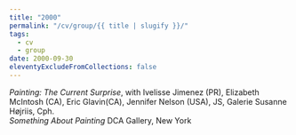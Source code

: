 ```yaml
---
title: "2000"
permalink: "/cv/group/{{ title | slugify }}/"
tags:
  - cv
  - group
date: 2000-09-30
eleventyExcludeFromCollections: false
---
```


<em>Painting: The Current Surprise</em>, with Ivelisse Jimenez (PR), Elizabeth McIntosh (CA), Eric Glavin(CA), Jennifer Nelson (USA), JS, Galerie Susanne Højriis, Cph.<br/>
<em>Something About Painting</em> DCA Gallery, New York 